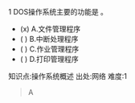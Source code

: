 1
DOS操作系统主要的功能是 。
- (x) A.文件管理程序
- ( ) B.中断处理程序
- ( ) C.作业管理程序
- ( ) D.打印管理程序

知识点:操作系统概述
出处:网络
难度:1
> A

